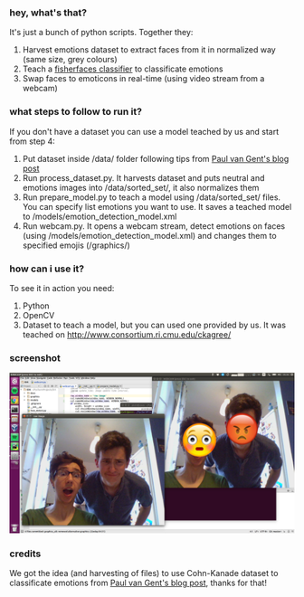 ### hey, what's that?

It's just a bunch of python scripts. Together they:

1. Harvest emotions dataset to extract faces from it in normalized way (same size, grey colours)
2. Teach a [fisherfaces classifier](http://www.scholarpedia.org/article/Fisherfaces) to classificate emotions
3. Swap faces to emoticons in real-time (using video stream from a webcam)

### what steps to follow to run it?

If you don't have a dataset you can use a model teached by us and start from step 4:

1. Put dataset inside /data/ folder following tips from [Paul van Gent's blog post](http://www.paulvangent.com/2016/04/01/emotion-recognition-with-python-opencv-and-a-face-dataset/)
2. Run process_dataset.py. It harvests dataset and puts neutral and emotions images into /data/sorted_set/, it also normalizes them
3. Run prepare_model.py to teach a model using /data/sorted_set/ files. You can specify list emotions you want to use. It saves a teached model to /models/emotion_detection_model.xml
4. Run webcam.py. It opens a webcam stream, detect emotions on faces (using /models/emotion_detection_model.xml) and changes them to specified emojis (/graphics/)

### how can i use it?

To see it in action you need:

1. Python
2. OpenCV
3. Dataset to teach a model, but you can used one provided by us. It was teached on http://www.consortium.ri.cmu.edu/ckagree/

### screenshot
![05:38](/facemoji_screenshot.png?raw=true "05:38")

### credits

We got the idea (and harvesting of files) to use Cohn-Kanade dataset to classificate emotions from [Paul van Gent's blog post](http://www.paulvangent.com/2016/04/01/emotion-recognition-with-python-opencv-and-a-face-dataset/), thanks for that!
